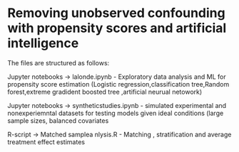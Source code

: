 # Removing unobserved confounding with propensity scores and artificial intelligence 
 
<p> The files are structured as follows: </p>

<p> Jupyter notebooks -> lalonde.ipynb - Exploratory data analysis and ML for propensity score estimation (Logistic regression,classification tree,Random forest,extreme gradident boosted tree ,artificial neurual netowork) </p>
<p> Jupyter notebooks -> syntheticstudies.ipynb - simulated experimental and nonexperiemntal datasets for testing models given ideal conditions (large sample sizes, balanced covariates </p> 
<p> R-script -> Matched samplea nlysis.R - Matching , stratification and average treatment effect estimates  </p>
